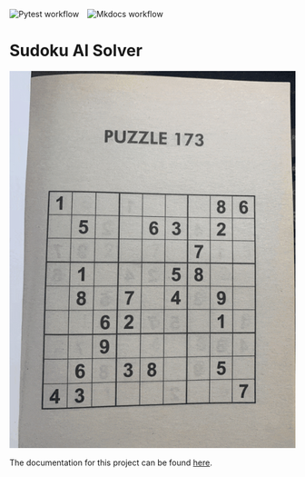 ![Pytest workflow](https://github.com/TheNoobInventor/sudoku-ai-solver/actions/workflows/.github/workflows/pytest.yml/badge.svg) &ensp; ![Mkdocs workflow](https://github.com/TheNoobInventor/sudoku-ai-solver/actions/workflows/.github/workflows/docs.yml/badge.svg)
# Sudoku AI Solver

<p align='center'>
    <img src='docs/images/sudoku-ai-solver.gif'>
</p>

The documentation for this project can be found [here](https://TheNoobInventor.github.io/sudoku-ai-solver/).

